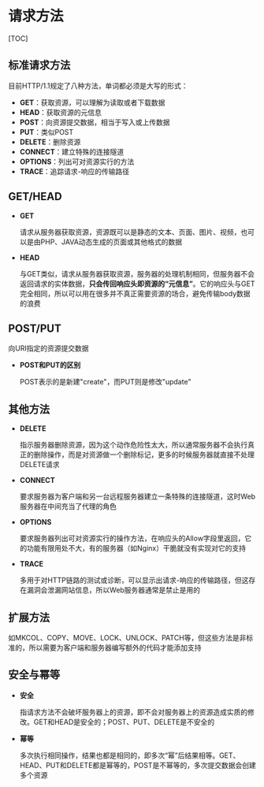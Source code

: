 # 请求方法

[TOC]

## 标准请求方法

目前HTTP/1.1规定了八种方法，单词都必须是大写的形式：

- **GET**：获取资源，可以理解为读取或者下载数据
- **HEAD**：获取资源的元信息
- **POST**：向资源提交数据，相当于写入或上传数据
- **PUT**：类似POST
- **DELETE**：删除资源
- **CONNECT**：建立特殊的连接隧道
- **OPTIONS**：列出可对资源实行的方法
- **TRACE**：追踪请求-响应的传输路径



## GET/HEAD

- **GET**

  请求从服务器获取资源，资源既可以是静态的文本、页面、图片、视频，也可以是由PHP、JAVA动态生成的页面或其他格式的数据

- **HEAD**

  与GET类似，请求从服务器获取资源，服务器的处理机制相同，但服务器不会返回请求的实体数据，**只会传回响应头即资源的“元信息”**。它的响应头与GET完全相同，所以可以用在很多并不真正需要资源的场合，避免传输body数据的浪费



## POST/PUT

向URI指定的资源提交数据

- **POST和PUT的区别**

  POST表示的是新建"create"，而PUT则是修改"update"

  

## 其他方法

- **DELETE**

  指示服务器删除资源，因为这个动作危险性太大，所以通常服务器不会执行真正的删除操作，而是对资源做一个删除标记，更多的时候服务器就直接不处理DELETE请求

- **CONNECT**

  要求服务器为客户端和另一台远程服务器建立一条特殊的连接隧道，这时Web服务器在中间充当了代理的角色

- **OPTIONS**

  要求服务器列出可对资源实行的操作方法，在响应头的Allow字段里返回，它的功能有限用处不大，有的服务器（如Nginx）干脆就没有实现对它的支持

- **TRACE**

  多用于对HTTP链路的测试或诊断，可以显示出请求-响应的传输路径，但这存在漏洞会泄漏网站信息，所以Web服务器通常是禁止是用的



## 扩展方法

如MKCOL、COPY、MOVE、LOCK、UNLOCK、PATCH等，但这些方法是非标准的，所以需要为客户端和服务器编写额外的代码才能添加支持



## 安全与幂等

- **安全**

  指请求方法不会破坏服务器上的资源，即不会对服务器上的资源造成实质的修改。GET和HEAD是安全的；POST、PUT、DELETE是不安全的

- **幂等**

  多次执行相同操作，结果也都是相同的，即多次“幂”后结果相等。GET、HEAD、PUT和DELETE都是幂等的，POST是不幂等的，多次提交数据会创建多个资源

